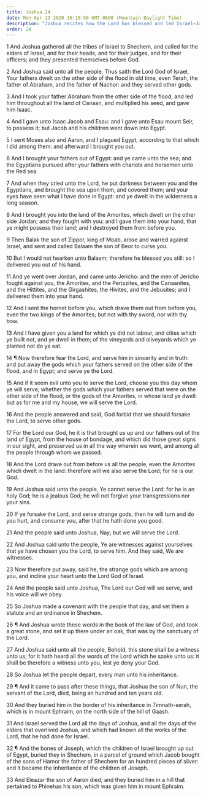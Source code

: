 ```yaml
---
title: Joshua 24
date: Mon Apr 13 2020 16:18:50 GMT-0600 (Mountain Daylight Time)
description: "Joshua recites how the Lord has blessed and led Israel—Joshua and all the people covenant to choose the Lord and serve Him only—Joshua and Eleazar die—The bones of Joseph, taken from Egypt, are buried in Shechem."
order: 24
---
```


1 And Joshua gathered all the tribes of Israel to Shechem, and called for the elders of Israel, and for their heads, and for their judges, and for their officers; and they presented themselves before God.

2 And Joshua said unto all the people, Thus saith the Lord God of Israel, Your fathers dwelt on the other side of the flood in old time, even Terah, the father of Abraham, and the father of Nachor: and they served other gods.

3 And I took your father Abraham from the other side of the flood, and led him throughout all the land of Canaan, and multiplied his seed, and gave him Isaac.

4 And I gave unto Isaac Jacob and Esau: and I gave unto Esau mount Seir, to possess it; but Jacob and his children went down into Egypt.

5 I sent Moses also and Aaron, and I plagued Egypt, according to that which I did among them: and afterward I brought you out.

6 And I brought your fathers out of Egypt: and ye came unto the sea; and the Egyptians pursued after your fathers with chariots and horsemen unto the Red sea.

7 And when they cried unto the Lord, he put darkness between you and the Egyptians, and brought the sea upon them, and covered them; and your eyes have seen what I have done in Egypt: and ye dwelt in the wilderness a long season.

8 And I brought you into the land of the Amorites, which dwelt on the other side Jordan; and they fought with you: and I gave them into your hand, that ye might possess their land; and I destroyed them from before you.

9 Then Balak the son of Zippor, king of Moab, arose and warred against Israel, and sent and called Balaam the son of Beor to curse you.

10 But I would not hearken unto Balaam; therefore he blessed you still: so I delivered you out of his hand.

11 And ye went over Jordan, and came unto Jericho: and the men of Jericho fought against you, the Amorites, and the Perizzites, and the Canaanites, and the Hittites, and the Girgashites, the Hivites, and the Jebusites; and I delivered them into your hand.

12 And I sent the hornet before you, which drave them out from before you, even the two kings of the Amorites; but not with thy sword, nor with thy bow.

13 And I have given you a land for which ye did not labour, and cities which ye built not, and ye dwell in them; of the vineyards and oliveyards which ye planted not do ye eat.

14 ¶ Now therefore fear the Lord, and serve him in sincerity and in truth: and put away the gods which your fathers served on the other side of the flood, and in Egypt; and serve ye the Lord.

15 And if it seem evil unto you to serve the Lord, choose you this day whom ye will serve; whether the gods which your fathers served that were on the other side of the flood, or the gods of the Amorites, in whose land ye dwell: but as for me and my house, we will serve the Lord.

16 And the people answered and said, God forbid that we should forsake the Lord, to serve other gods.

17 For the Lord our God, he it is that brought us up and our fathers out of the land of Egypt, from the house of bondage, and which did those great signs in our sight, and preserved us in all the way wherein we went, and among all the people through whom we passed.

18 And the Lord drave out from before us all the people, even the Amorites which dwelt in the land: therefore will we also serve the Lord; for he is our God.

19 And Joshua said unto the people, Ye cannot serve the Lord: for he is an holy God; he is a jealous God; he will not forgive your transgressions nor your sins.

20 If ye forsake the Lord, and serve strange gods, then he will turn and do you hurt, and consume you, after that he hath done you good.

21 And the people said unto Joshua, Nay; but we will serve the Lord.

22 And Joshua said unto the people, Ye are witnesses against yourselves that ye have chosen you the Lord, to serve him. And they said, We are witnesses.

23 Now therefore put away, said he, the strange gods which are among you, and incline your heart unto the Lord God of Israel.

24 And the people said unto Joshua, The Lord our God will we serve, and his voice will we obey.

25 So Joshua made a covenant with the people that day, and set them a statute and an ordinance in Shechem.

26 ¶ And Joshua wrote these words in the book of the law of God, and took a great stone, and set it up there under an oak, that was by the sanctuary of the Lord.

27 And Joshua said unto all the people, Behold, this stone shall be a witness unto us; for it hath heard all the words of the Lord which he spake unto us: it shall be therefore a witness unto you, lest ye deny your God.

28 So Joshua let the people depart, every man unto his inheritance.

29 ¶ And it came to pass after these things, that Joshua the son of Nun, the servant of the Lord, died, being an hundred and ten years old.

30 And they buried him in the border of his inheritance in Timnath-serah, which is in mount Ephraim, on the north side of the hill of Gaash.

31 And Israel served the Lord all the days of Joshua, and all the days of the elders that overlived Joshua, and which had known all the works of the Lord, that he had done for Israel.

32 ¶ And the bones of Joseph, which the children of Israel brought up out of Egypt, buried they in Shechem, in a parcel of ground which Jacob bought of the sons of Hamor the father of Shechem for an hundred pieces of silver: and it became the inheritance of the children of Joseph.

33 And Eleazar the son of Aaron died; and they buried him in a hill that pertained to Phinehas his son, which was given him in mount Ephraim.
